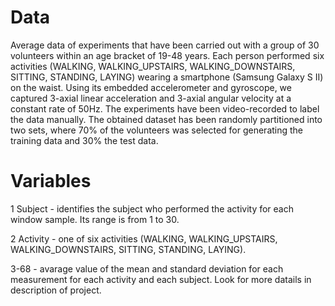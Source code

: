 # Data

Average data of experiments that have been carried out with a group of 30 volunteers within an age bracket of 19-48 years. Each person performed six activities (WALKING, WALKING_UPSTAIRS, WALKING_DOWNSTAIRS, SITTING, STANDING, LAYING) wearing a smartphone (Samsung Galaxy S II) on the waist. Using its embedded accelerometer and gyroscope, we captured 3-axial linear acceleration and 3-axial angular velocity at a constant rate of 50Hz. The experiments have been video-recorded to label the data manually. The obtained dataset has been randomly partitioned into two sets, where 70% of the volunteers was selected for generating the training data and 30% the test data. 

# Variables

1 Subject - identifies the subject who performed the activity for each window sample. Its range is from 1 to 30. 

2 Activity - one of six activities (WALKING, WALKING_UPSTAIRS, WALKING_DOWNSTAIRS, SITTING, STANDING, LAYING).

3-68 - avarage value of the mean and standard deviation for each measurement for each activity and each subject. Look for more datails in description of project.
